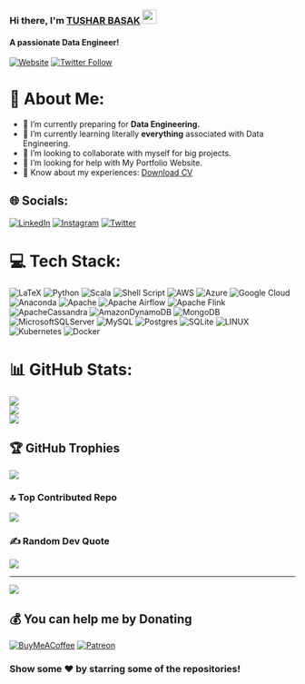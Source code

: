 ### Hi there, I'm [TUSHAR BASAK](https://linktr.ee/Tushar0o7) <img src="https://media.giphy.com/media/hvRJCLFzcasrR4ia7z/giphy.gif" width="25px">

#### A passionate Data Engineer!

[![Website](https://img.shields.io/website?label=My%20Website&style=for-the-badge&url=https%3A%2F%2Fcodestackr.com)](https://tusharbasak97.github.io/website/)
[![Twitter Follow](https://img.shields.io/twitter/follow/TUSHARBASAK5?label=FOLLOW%20ME&logo=TWITTER&style=for-the-badge)](https://twitter.com/intent/follow?original_referer=https%3A%2F%2Fgithub.com%2Ftusharbasak97&screen_name=tusharbasak97)
<br/>

# 💫 About Me:

- 🔭 I’m currently preparing for **Data Engineering.**
- 🌱 I’m currently learning literally **everything** associated with Data Engineering.
- 👯 I’m looking to collaborate with myself for big projects.
- 🤝 I’m looking for help with My Portfolio Website.
- 📄 Know about my experiences: [Download CV](https://bit.ly/basakresume)
  <br/>

## 🌐 Socials:

[![LinkedIn](https://img.shields.io/badge/LinkedIn-%230077B5.svg?logo=linkedin&logoColor=white)](https://linkedin.com/in/tusharbasak97) [![Instagram](https://img.shields.io/badge/Instagram-%23E4405F.svg?logo=Instagram&logoColor=white)](https://instagram.com/tbasak0) [![Twitter](https://img.shields.io/badge/Twitter-%231DA1F2.svg?logo=Twitter&logoColor=white)](https://twitter.com/tusharbasak97)
<br/>

# 💻 Tech Stack:

![LaTeX](https://img.shields.io/badge/latex-%23008080.svg?style=for-the-badge&logo=latex&logoColor=white) ![Python](https://img.shields.io/badge/python-3670A0?style=for-the-badge&logo=python&logoColor=ffdd54) ![Scala](https://img.shields.io/badge/scala-%23DC322F.svg?style=for-the-badge&logo=scala&logoColor=white) ![Shell Script](https://img.shields.io/badge/shell_script-%23121011.svg?style=for-the-badge&logo=gnu-bash&logoColor=white) ![AWS](https://img.shields.io/badge/AWS-%23FF9900.svg?style=for-the-badge&logo=amazon-aws&logoColor=white) ![Azure](https://img.shields.io/badge/azure-%230072C6.svg?style=for-the-badge&logo=azure-devops&logoColor=white) ![Google Cloud](https://img.shields.io/badge/Google%20Cloud-%234285F4.svg?style=for-the-badge&logo=google-cloud&logoColor=white) ![Anaconda](https://img.shields.io/badge/Anaconda-%2344A833.svg?style=for-the-badge&logo=anaconda&logoColor=white) ![Apache](https://img.shields.io/badge/apache-%23D42029.svg?style=for-the-badge&logo=apache&logoColor=white) ![Apache Airflow](https://img.shields.io/badge/Apache%20Airflow-017CEE?style=for-the-badge&logo=Apache%20Airflow&logoColor=white) ![Apache Flink](https://img.shields.io/badge/Apache%20Flink-E6526F?style=for-the-badge&logo=Apache%20Flink&logoColor=white) ![ApacheCassandra](https://img.shields.io/badge/cassandra-%231287B1.svg?style=for-the-badge&logo=apache-cassandra&logoColor=white) ![AmazonDynamoDB](https://img.shields.io/badge/Amazon%20DynamoDB-4053D6?style=for-the-badge&logo=Amazon%20DynamoDB&logoColor=white) ![MongoDB](https://img.shields.io/badge/MongoDB-%234ea94b.svg?style=for-the-badge&logo=mongodb&logoColor=white) ![MicrosoftSQLServer](https://img.shields.io/badge/Microsoft%20SQL%20Sever-CC2927?style=for-the-badge&logo=microsoft%20sql%20server&logoColor=white) ![MySQL](https://img.shields.io/badge/mysql-%2300f.svg?style=for-the-badge&logo=mysql&logoColor=white) ![Postgres](https://img.shields.io/badge/postgres-%23316192.svg?style=for-the-badge&logo=postgresql&logoColor=white) ![SQLite](https://img.shields.io/badge/sqlite-%2307405e.svg?style=for-the-badge&logo=sqlite&logoColor=white) ![LINUX](https://img.shields.io/badge/Linux-FCC624?style=for-the-badge&logo=linux&logoColor=black) ![Kubernetes](https://img.shields.io/badge/kubernetes-%23326ce5.svg?style=for-the-badge&logo=kubernetes&logoColor=white) ![Docker](https://img.shields.io/badge/docker-%230db7ed.svg?style=for-the-badge&logo=docker&logoColor=white)
<br/>

# 📊 GitHub Stats:

![](https://github-readme-stats.vercel.app/api?username=tusharbasak97&theme=dark&hide_border=false&include_all_commits=true&count_private=true)<br/>
![](https://github-readme-streak-stats.herokuapp.com/?user=tusharbasak97&theme=dark&hide_border=false)<br/>
![](https://github-readme-stats.vercel.app/api/top-langs/?username=tusharbasak97&theme=dark&hide_border=false&include_all_commits=true&count_private=true&layout=compact)

## 🏆 GitHub Trophies

![](https://github-profile-trophy.vercel.app/?username=tusharbasak97&theme=radical&no-frame=false&no-bg=true&margin-w=4)

### 🔝 Top Contributed Repo

![](https://github-contributor-stats.vercel.app/api?username=tusharbasak97&limit=5&theme=dark&combine_all_yearly_contributions=true)

### ✍️ Random Dev Quote

![](https://quotes-github-readme.vercel.app/api?type=horizontal&theme=radical)

---

[![](https://visitcount.itsvg.in/api?id=tusharbasak97&icon=5&color=5)](https://visitcount.itsvg.in)

## 💰 You can help me by Donating

[![BuyMeACoffee](https://img.shields.io/badge/Buy%20Me%20a%20Coffee-ffdd00?style=for-the-badge&logo=buy-me-a-coffee&logoColor=black)](https://buymeacoffee.com/tushar0o7) [![Patreon](https://img.shields.io/badge/Patreon-F96854?style=for-the-badge&logo=patreon&logoColor=white)](https://patreon.com/tushar0o7)

### Show some ❤️ by starring some of the repositories!
